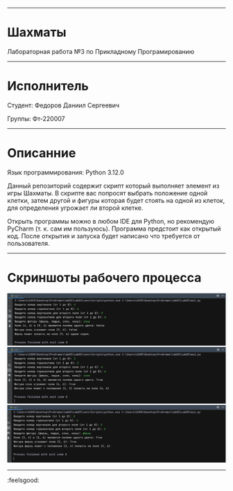 ___
# Шахматы
 Лабораторная работа №3 по Прикладному Програмированию
___
# Исполнитель
Студент: Федоров Даниил Сергеевич

Группы: Фт-220007

___
# Описанние
Язык программирования: Python 3.12.0

Данный репозиторий содержит скрипт который выполняет элемент из игры Шахматы.
В скрипте вас попросят выбрать положение одной клетки, затем другой и фигуры которая будет стоять
 на одной из клеток, для определения угрожает ли второй клетке.


Открыть программы можно в любом IDE для Python, но рекомендую 
PyCharm (т. к. сам им пользуюсь). Программа предстоит как открытый код.
После открытия и запуска
будет написано что требуется от пользователя.

___
# Скриншоты рабочего процесса

![chess1.png](Screenshot%2Fchess1.png)
![chess2.png](Screenshot%2Fchess2.png)
![chess3.png](Screenshot%2Fchess3.png)
___
:feelsgood: